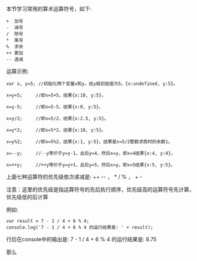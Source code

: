 本节学习常用的算术运算符号，如下:

    +  加号
    -  减号
    /  除号
    *  乘号
    %  求余
    ++ 累加
    -- 递减

运算示例:

    var x, y=5; //初始化两个变量x和y，给y赋初始值为5。{x:undefined, y:5}。
    
    x=y+5;     //即x=5+5，结果{x:10, y:5}。
    
    x=y-5;     //即x=5-5，结果{x:0, y:5}。
    
    x=y/2;     //即x=5/2，结果{x:2.5, y:5}。
    
    x=y*2;     //即x=5*2，结果{x:10, y:5}。
    
    x=y%2;     //即x=5%2，结果{x:1, y:5}。结果是x=5/2整数求商时的余数1。
    
    x=--y;     //--y等价于y=y-1，此后y=4，然后x=y，即x=4结果{x:4, y:4}。
    
    x=++y;     //++y等价于y=y+1，此后y=5，然后x=y，即x=5结果{x:5, y:5}。

上面七种运算符的优先级依次递减是: ++ -- ， * / % ， + -

注意：这里的优先级是指运算符号的先后执行顺序，优先级高的运算符号先计算，优先级低的后计算

例如:

    var result = 7 - 1 / 4 + 6 % 4; 
    console.log('7 - 1 / 4 + 6 % 4 的运行结果是: ' + result);

行后在console中的输出是: 7 - 1 / 4 + 6 % 4 的运行结果是: 8.75

那么
    
